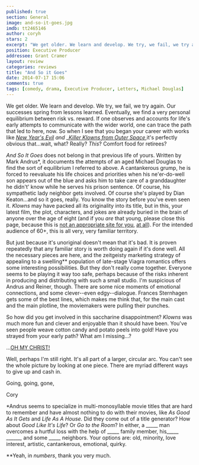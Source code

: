 ```yaml
---
published: true
section: General
image: and-so-it-goes.jpg
imdb: tt2465146
author: coryh 
stars: 2 
excerpt: "We get older. We learn and develop. We try, we fail, we try again. Our successes spring from lessons learned."
position: Executive Producer
addressee: Grant Cramer
layout: review
categories: reviews
title: "And So it Goes"
date: 2014-07-17 15:06
comments: true
tags: [comedy, drama, Executive Producer, Letters, Michael Douglas]
---
```

We get older. We learn and develop. We try, we fail, we try again. Our successes spring from lessons learned. Eventually, we find a very personal equilibrium between risk vs. reward. If one observes and accounts for life's early attempts to communicate with the wider world, one can trace the path that led to here, now. So when I see that you began your career with works like [_New Year's Evil_][1] _and_ _[_Killer Klowns from Outer Space_][2],it's perfectly obvious that…wait, what? Really? _This_? Comfort food for retirees?

   [1]: http://www.imdb.com/title/tt0082806/?ref_=nm_flmg_act_38
   [2]: http://www.imdb.com/title/tt0095444/?ref_=nm_knf_i1

_And So It Goes_ does not belong in that previous life of yours. Written by Mark Andrus*, it documents the attempts of an aged Michael Douglas to find the sort of equilibrium I referred to above. A cantankerous grump, he is forced to reevaluate his life choices and priorities when his ne'er-do-well son appears out of the blue and asks him to take care of a granddaughter he didn't' know while he serves his prison sentence. Of course, his sympathetic lady neighbor gets involved. Of course she's played by Dian Keaton…and so it goes, really. You know the story before you've even seen it. _Klowns_ may have packed all its originality into its title, but in this, your latest film, the plot, characters, and jokes are already buried in the brain of anyone over the age of eight (and if you _are_ that young, please close this page, because this is [not an appropriate site for you][3], [at all][4]). For the intended audience of 60+, this is all very, very familiar territory.

   [3]: /letters/2012/5/7/shame.html
   [4]: /letters/2012/11/23/the-sessions.html

But just because it's unoriginal doesn't mean that it's bad. It is proven repeatedly that any familiar story is worth doing again if it's done well. All the necessary pieces are here, and the zeitgeisty marketing strategy of appealing to a swelling** population of late-stage Viagra romantics offers some interesting possibilities. But they don't really come together. Everyone seems to be playing it way too safe, perhaps because of the risks inherent in producing and distributing with such a small studio. I'm suspicious of Andrus and Reiner, though. There are some nice moments of emotional connections, and some clever--even edgy--dialogue. Frances Sternhagen gets some of the best lines, which makes me think that, for the main cast and the main plotline, the moviemakers were pulling their punches.

So how did you get involved in this saccharine disappointment? _Klowns_ was much more fun and clever and enjoyable than it should have been. You've seen people weave cotton candy and potato peels into gold! Have you strayed from your early path? What am I missing…?

…[OH MY CHRIST!][5]

   [5]: http://www.imdb.com/title/tt1979370/?ref_=nm_flmg_act_1

Well, perhaps I'm still right. It's all part of a larger, circular arc. You can't see the whole picture by looking at one piece. There are myriad different ways to give up and cash in.

Going, going, gone,

Cory  

*Andrus seems to specialize in multi-monosyllable movie titles that are hard to remember and have almost nothing to do with their movies, like _As Good As It Gets_ and _Life As A House._ Did they come out of a title generator? How about _Good Like It's Life_? Or _Go to the Room_? In either, a _____ man overcomes a hurtful loss with the help of _____ family member, his_____ ______, and some _____ neighbors. Your options are: old, minority, love interest, artistic, cantankerous, emotional, quirky.

**Yeah, in _numbers_, thank you very much.